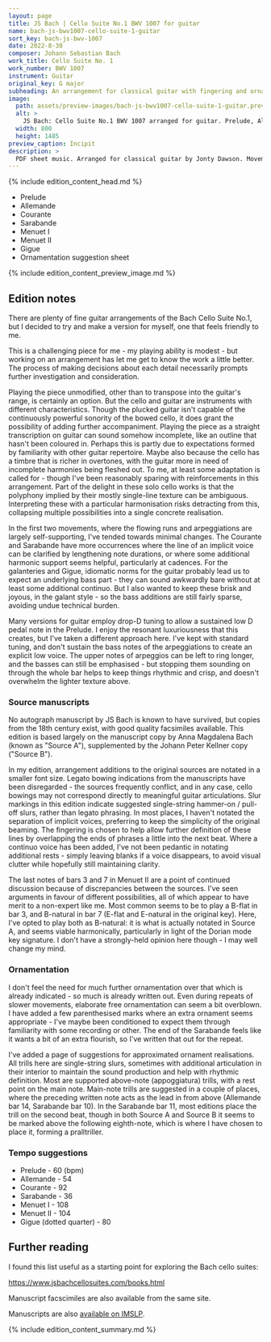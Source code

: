 ```yaml
---
layout: page
title: JS Bach | Cello Suite No.1 BWV 1007 for guitar
name: bach-js-bwv1007-cello-suite-1-guitar
sort_key: bach-js-bwv-1007
date: 2022-8-30
composer: Johann Sebastian Bach
work_title: Cello Suite No. 1
work_number: BWV 1007
instrument: Guitar
original_key: G major
subheading: An arrangement for classical guitar with fingering and ornamentation suggestions.
image:
  path: assets/preview-images/bach-js-bwv1007-cello-suite-1-guitar.preview.png
  alt: >
    JS Bach: Cello Suite No.1 BWV 1007 arranged for guitar. Prelude, Allemande, Courante, Sarabande, Menuet I & II, Gigue.
  width: 800
  height: 1485
preview_caption: Incipit
description: >
  PDF sheet music. Arranged for classical guitar by Jonty Dawson. Movements: Prelude, Allemande, Courante, Sarabande, Menuets, Gigue. Ornamentation suggestions.
---
```


{% include edition_content_head.md %}
<!--more-->
- Prelude
- Allemande
- Courante
- Sarabande
- Menuet I
- Menuet II
- Gigue
- Ornamentation suggestion sheet

{% include edition_content_preview_image.md %}

## Edition notes

There are plenty of fine guitar arrangements of the Bach Cello Suite No.1, but I decided to try and make a version for myself, one that feels friendly to me.

This is a challenging piece for me - my playing ability is modest - but working on an arrangement has let me get to know the work a little better. The process of making decisions about each detail necessarily prompts further investigation and consideration.

Playing the piece unmodified, other than to transpose into the guitar's range, is certainly an option. But the cello and guitar are instruments with different characteristics. Though the plucked guitar isn't capable of the continuously powerful sonority of the bowed cello, it does grant the possibility of adding further accompaniment. Playing the piece as a straight transcription on guitar can sound somehow incomplete, like an outline that hasn't been coloured in. Perhaps this is partly due to expectations formed by familiarity with other guitar repertoire. Maybe also because the cello has a timbre that is richer in overtones, with the guitar more in need of incomplete harmonies being fleshed out. To me, at least some adaptation is called for - though I've been reasonably sparing with reinforcements in this arrangement. Part of the delight in these solo cello works is that the polyphony implied by their mostly single-line texture can be ambiguous. Interpreting these with a particular harmonisation risks detracting from this, collapsing multiple possibilities into a single concrete realisation.

In the first two movements, where the flowing runs and arpeggiations are largely self-supporting, I've tended towards minimal changes. The Courante and Sarabande have more occurrences where the line of an implicit voice can be clarified by lengthening note durations, or where some additional harmonic support seems helpful, particularly at cadences. For the galanteries and Gigue, idiomatic norms for the guitar probably lead us to expect an underlying bass part - they can sound awkwardly bare without at least some additional continuo. But I also wanted to keep these brisk and joyous, in the galant style - so the bass additions are still fairly sparse, avoiding undue technical burden.

Many versions for guitar employ drop-D tuning to allow a sustained low D pedal note in the Prelude. I enjoy the resonant luxuriousness that this creates, but I've taken a different approach here. I've kept with standard tuning, and don't sustain the bass notes of the arpeggiations to create an explicit low voice. The upper notes of arpeggios can be left to ring longer, and the basses can still be emphasised - but stopping them sounding on through the whole bar helps to keep things rhythmic and crisp, and doesn't overwhelm the lighter texture above.

### Source manuscripts ###
No autograph manuscript by JS Bach is known to have survived, but copies from the 18th century exist, with good quality facsimiles available. This edition is based largely on the manuscript copy by Anna Magdalena Bach (known as "Source A"), supplemented by the Johann Peter Kellner copy ("Source B").

In my edition, arrangement additions to the original sources are notated in a smaller font size. Legato bowing indications from the manuscripts have been disregarded - the sources frequently conflict, and in any case, cello bowings may not correspond directly to meaningful guitar articulations. Slur markings in this edition indicate suggested single-string hammer-on / pull-off slurs, rather than legato phrasing. In most places, I haven't notated the separation of implicit voices, preferring to keep the simplicity of the original beaming. The fingering is chosen to help allow further definition of these lines by overlapping the ends of phrases a little into the next beat. Where a continuo voice has been added, I've not been pedantic in notating additional rests - simply leaving blanks if a voice disappears, to avoid visual clutter while hopefully still maintaining clarity.

The last notes of bars 3 and 7 in Menuet II are a point of continued discussion because of discrepancies between the sources. I've seen arguments in favour of different possibilities, all of which appear to have merit to a non-expert like me. Most common seems to be to play a B-flat in bar 3, and B-natural in bar 7 (E-flat and E-natural in the original key). Here, I've opted to play both as B-natural: it is what is actually notated in Source A, and seems viable harmonically, particularly in light of the Dorian mode key signature. I don't have a strongly-held opinion here though - I may well change my mind.

### Ornamentation ###
I don't feel the need for much further ornamentation over that which is already indicated - so much is already written out. Even during repeats of slower movements, elaborate free ornamentation can seem a bit overblown. I have added a few parenthesised marks where an extra ornament seems appropriate - I've maybe been conditioned to expect them through familiarity with some recording or other. The end of the Sarabande feels like it wants a bit of an extra flourish, so I've written that out for the repeat.

I've added a page of suggestions for approximated ornament realisations. All trills here are single-string slurs, sometimes with additional articulation in their interior to maintain the sound production and help with rhythmic definition. Most are supported above-note (appoggiatura) trills, with a rest point on the main note. Main-note trills are suggested in a couple of places, where the preceding written note acts as the lead in from above (Allemande bar 14, Sarabande bar 10). In the Sarabande bar 11, most editions place the trill on the second beat, though in both Source A and Source B it seems to be marked above the following eighth-note, which is where I have chosen to place it, forming a pralltriller.

### Tempo suggestions

- Prelude - 60 (bpm)
- Allemande - 54
- Courante - 92
- Sarabande - 36
- Menuet I - 108
- Menuet II - 104
- Gigue (dotted quarter) - 80


## Further reading

I found this list useful as a starting point for exploring the Bach cello suites:

<https://www.jsbachcellosuites.com/books.html>

Manuscript facscimiles are also available from the same site.

Manuscripts are also [available on IMSLP](https://imslp.org/wiki/Cello_Suite_No.1_in_G_major%2C_BWV_1007_(Bach%2C_Johann_Sebastian)).

{% include edition_content_summary.md %}